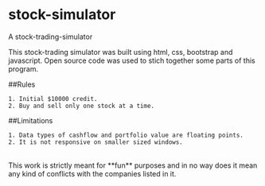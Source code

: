 # stock-simulator
A stock-trading-simulator


This stock-trading simulator was built using html, css, bootstrap and javascript. Open source code was used to stich together some parts of this program.


##Rules  

```
1. Initial $10000 credit.   
2. Buy and sell only one stock at a time.  
```

##Limitations  
```
1. Data types of cashflow and portfolio value are floating points.  
2. It is not responsive on smaller sized windows.
```

<br/>
This work is strictly meant for **fun** purposes and in no way does it mean any kind of conflicts with the companies listed in it.
